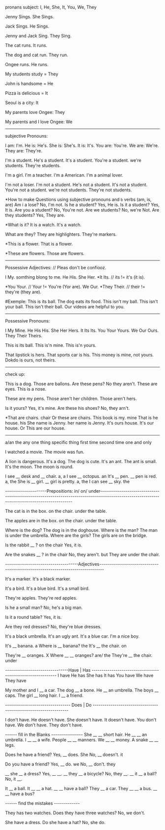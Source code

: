pronans subject: 
I, He, She, It, You, We, They

Jenny Sings.
She Sings.

Jack Sings.
He Sings.

Jenny and Jack Sing.
They Sing.

The cat runs.
It runs.

The dog and cat run.
They run.

Ongee runs.
He runs.

My students study = They

John is handsome = He

Pizza is delicious = It

Seoul is a city: It

My parents love Ongee: They

My parents and I love Ongee: We

-------------------------------------------------------------------------------------------------------------------------------------------------------------------

subjective Pronouns:

I am: I'm. 
He is: He's.
She is: She's.
It is: It's.
You are: You're.
We are: We're.
They are: They're.

I'm a student.
He's a student.
It's a student.
You're a student.
we're students.
They're students.

I'm a girl.
I'm a teacher.
I'm a American.
I'm a animal lover.


I'm not a loser.
I'm not a student.
He's not a student.
It's not a student.
You're not a student.
we're not students.
They're not students.

*How to make Questions using subjective pronouns and `b` verbs (am, is, are)
Am i a lose? No, I'm not.
Is he a student? Yes, He is.
Is it a student? Yes, It is.
Are you a student? No, You're not.
Are we students? No, we're Not.
Are they students? Yes, They are.

*What is it?
It is a watch.
It's a watch.

What are they?
They are highlighters.
They're markers.

*This is a flower.
That is a flower.

*These are flowers.
Those are flowers. 

-------------------------------------------------------------------------------------------------------------------------------------------------------------------
Possessive Adjectives:  // Pleas don't be confiooz.

I My. somthing blong to me.
He His.
She Her.
*It Its. // its != it's (it is).

*You Your. // Your != You're (Yor are).
We Our.
*They Their. // their != they're (they are).

#Exemple:
This is its ball. The dog eats its food.
This isn't my ball.
This isn't your ball.
This isn't their ball.
Our videos are helpful to you.

-------------------------------------------------------------------------------------------------------------------------------------------------------------------

Possessive Pronouns:

I    My    Mine.
He   His   His.
She  Her   Hers.
It   Its   Its.
You  Your  Yours.
We   Our   Ours.
They Their Theirs.

This is its ball.
This is'n mine.
This is'n yours.

That lipstick is hers.
That sports car is his.
This money is mine, not yours.
Dokdo is ours, not theirs.

-------------------------------------------------------------------------------------------------------------------------------------------------------------------

check up:

This is a dog.
Those are ballons.
Are these pens? No they aren't.
These are eyes.
This is a nose.


These are my pens.
Those aren't her children.
Those aren't hers.

Is it yours? Yes, it's mine.
Are these his shoes? No, they arn't.


*That are chairs. chair Or these are chairs.
This book is my. mine
That is he house. his
She name is Jenny. her name is Jenny.
It's ours house. It's our house. Or This are our house.

-------------------------------------------------------------------------------------------------------------------------------------------------------------------

a/an            the
any one thing   specific thing
first time      second time
                one and only


I watched a movie.
The movie was fun. 

A lion is dangerous.
It's a dog. The dog is cute.
It's an ant. The ant is small.
It's the moon. The moon is round.

I see __ desk and __ chair. a, a
I see __ octopus. an
It's __ pen. __ pen is red. a, the
She is __ girl. __ girl is pretty. a, the
I can see __ sky. the

---------------------Prepositions: in/ on/ under----------------------------------------------------------------------------------------------------------------------------------------------

The cat is  in the box.
            on the chair.
            under the table.
                
The apples are  in the box.
                on the chair.
                under the table.

Where is the dog? The dog is in the doghouse.
Where is the man? The man is under the umbrella.
Where are the girls? The girls are on the bridge.

Is the rabbit __ ? on the chair
Yes, it is.

Are the snakes __ ? in the chair
No, they aren't. but They are under the chair.


-------------------------------------Adjectives--------------------------------------------------------------------------------

It's a marker. It's a black marker.

It's a bird. It's a blue bird. It's a small bird.

They're apples. They're red apples.



Is he a small man?
No, he's a big man.

Is it a round table?
Yes, it is.

Are they red dresses?
No, they're blue dresses.

It's a black umbrella.
It's an ugly ant.
It's a blue car.
I'm a nice boy.

It's __ banana. a
Where is __ banana? the
It's __ the chair. on

They're __ oranges. X
Where __ __ oranges? are/ the
They're __ the chair. under

--------------------------------Have | Has ------------------------------------------------------------
I       have
He      has
She     has
It      has
You     have
We      have
They    have

My mother and I __ a car.
The dog __ a bone.
He __ an umbrella.
The boys __ caps.
The girl __ long hair.
I __ a friend.


--------------------------------- Does | Do -----------------------------------------------------------------

I don't have.
He doesn't have.
She doesn't have.
It doesn't have.
You don't have.
We don't have.
They don't have.

------ fill in the Blanks ----------------
She __ __ short hair.
He __ __ an umbrella.
I __ __ a wife.
People __ __ manners.
We __ __ money.
A snake __ __ legs.


Does he have a friend? Yes, __ does.
     She               No, __ doesn't. 
     it

Do you have a friend? Yes, __ do.
   we                 No, __ don't.
   they



__ she __ a dress?
Yes, __ __.
__ they __ a bicycle?
No, they __.
__ it __ a ball?
No, it __.


It __ a ball.
It __ __ a hat.
__ __ have a ball?
They __ a car.
They __ __ a bus.
__ __ have a bus?

------ find the mistakes -------------

They has two watches.
Does they have three watches?
No, we don't.

She have a dress.
Do she have a hat?
No, she do.


